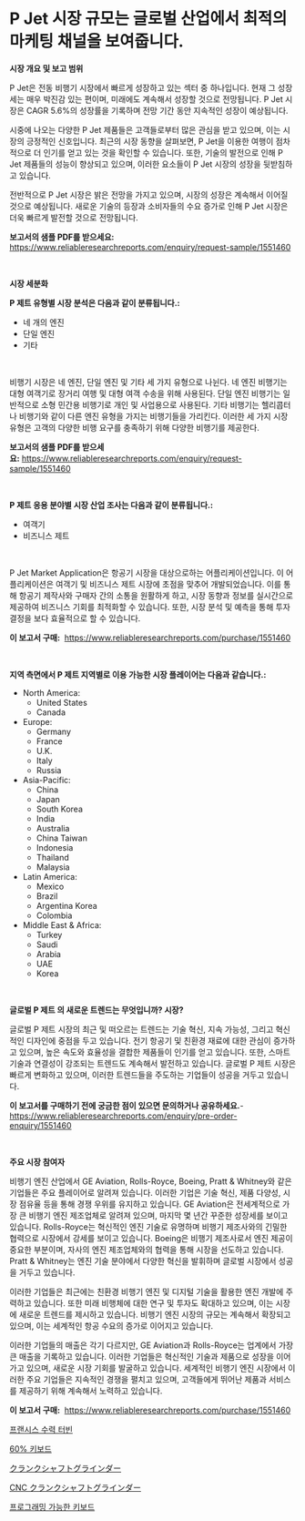 <p><h1>P Jet 시장 규모는 글로벌 산업에서 최적의 마케팅 채널을 보여줍니다.</h1></p><p><strong>시장 개요 및 보고 범위</strong></p>
<p><p>P Jet은 전동 비행기 시장에서 빠르게 성장하고 있는 섹터 중 하나입니다. 현재 그 성장세는 매우 박진감 있는 편이며, 미래에도 계속해서 성장할 것으로 전망됩니다. P Jet 시장은 CAGR 5.6%의 성장률을 기록하며 전망 기간 동안 지속적인 성장이 예상됩니다.</p><p>시중에 나오는 다양한 P Jet 제품들은 고객들로부터 많은 관심을 받고 있으며, 이는 시장의 긍정적인 신호입니다. 최근의 시장 동향을 살펴보면, P Jet을 이용한 여행이 점차적으로 더 인기를 얻고 있는 것을 확인할 수 있습니다. 또한, 기술의 발전으로 인해 P Jet 제품들의 성능이 향상되고 있으며, 이러한 요소들이 P Jet 시장의 성장을 뒷받침하고 있습니다.</p><p>전반적으로 P Jet 시장은 밝은 전망을 가지고 있으며, 시장의 성장은 계속해서 이어질 것으로 예상됩니다. 새로운 기술의 등장과 소비자들의 수요 증가로 인해 P Jet 시장은 더욱 빠르게 발전할 것으로 전망됩니다.</p></p>
<p><strong>보고서의 샘플 PDF를 받으세요:</strong> <a href="https://www.reliableresearchreports.com/enquiry/request-sample/1551460">https://www.reliableresearchreports.com/enquiry/request-sample/1551460</a></p>
<p>&nbsp;</p>
<p><strong>시장 세분화</strong></p>
<p><strong>P 제트 유형별 시장 분석은 다음과 같이 분류됩니다.:</strong></p>
<p><ul><li>네 개의 엔진</li><li>단일 엔진</li><li>기타</li></ul></p>
<p>&nbsp;</p>
<p><p>비행기 시장은 네 엔진, 단일 엔진 및 기타 세 가지 유형으로 나뉜다. 네 엔진 비행기는 대형 여객기로 장거리 여행 및 대형 여객 수송을 위해 사용된다. 단일 엔진 비행기는 일반적으로 소형 민간용 비행기로 개인 및 사업용으로 사용된다. 기타 비행기는 헬리콥터나 비행기와 같이 다른 엔진 유형을 가지는 비행기들을 가리킨다. 이러한 세 가지 시장 유형은 고객의 다양한 비행 요구를 충족하기 위해 다양한 비행기를 제공한다.</p></p>
<p><strong>보고서의 샘플 PDF를 받으세요:</strong>&nbsp;<a href="https://www.reliableresearchreports.com/enquiry/request-sample/1551460">https://www.reliableresearchreports.com/enquiry/request-sample/1551460</a></p>
<p>&nbsp;</p>
<p><strong> P 제트 응용 분야별 시장 산업 조사는 다음과 같이 분류됩니다.:</strong></p>
<p><ul><li>여객기</li><li>비즈니스 제트</li></ul></p>
<p>&nbsp;</p>
<p><p>P Jet Market Application은 항공기 시장을 대상으로하는 어플리케이션입니다. 이 어플리케이션은 여객기 및 비즈니스 제트 시장에 초점을 맞추어 개발되었습니다. 이를 통해 항공기 제작사와 구매자 간의 소통을 원활하게 하고, 시장 동향과 정보를 실시간으로 제공하여 비즈니스 기회를 최적화할 수 있습니다. 또한, 시장 분석 및 예측을 통해 투자 결정을 보다 효율적으로 할 수 있습니다.</p></p>
<p><strong>이 보고서 구매:</strong>&nbsp; <a href="https://www.reliableresearchreports.com/purchase/1551460">https://www.reliableresearchreports.com/purchase/1551460</a></p>
<p>&nbsp;</p>
<p><strong>지역 측면에서 P 제트 지역별로 이용 가능한 시장 플레이어는 다음과 같습니다.:</strong></p>
<p><ul>
    <li>
        North America:
        <ul>
            <li>United States</li>
            <li>Canada</li>
        </ul>
    </li>
    <li>
        Europe:
        <ul>
            <li>Germany</li>
            <li>France</li>
            <li>U.K.</li>
            <li>Italy</li>
            <li>Russia</li>
        </ul>
    </li>
    <li>
        Asia-Pacific:
        <ul>
            <li>China</li>
            <li>Japan</li>
            <li>South Korea</li>
            <li>India</li>
            <li>Australia</li>
            <li>China Taiwan</li>
            <li>Indonesia</li>
            <li>Thailand</li>
            <li>Malaysia</li>
        </ul>
    </li>
    <li>
        Latin America:
        <ul>
            <li>Mexico</li>
            <li>Brazil</li>
            <li>Argentina Korea</li>
            <li>Colombia</li>
        </ul>
    </li>
    <li>
        Middle East & Africa:
        <ul>
            <li>Turkey</li>
            <li>Saudi</li>
            <li>Arabia</li>
            <li>UAE</li>
            <li>Korea</li>
        </ul>
    </li>
    </ul></p>
<p>&nbsp;</p>
<p><strong>글로벌 P 제트 의 새로운 트렌드는 무엇입니까? 시장?</strong></p>
<p><p>글로벌 P 제트 시장의 최근 및 떠오르는 트렌드는 기술 혁신, 지속 가능성, 그리고 혁신적인 디자인에 중점을 두고 있습니다. 전기 항공기 및 친환경 재료에 대한 관심이 증가하고 있으며, 높은 속도와 효율성을 결합한 제품들이 인기를 얻고 있습니다. 또한, 스마트 기술과 연결성이 강조되는 트렌드도 계속해서 발전하고 있습니다. 글로벌 P 제트 시장은 빠르게 변화하고 있으며, 이러한 트렌드들을 주도하는 기업들이 성공을 거두고 있습니다.</p></p>
<p><strong>이 보고서를 구매하기 전에 궁금한 점이 있으면 문의하거나 공유하세요.</strong>- <a href="https://www.reliableresearchreports.com/enquiry/pre-order-enquiry/1551460">https://www.reliableresearchreports.com/enquiry/pre-order-enquiry/1551460</a></p>
<p>&nbsp;</p>
<p><strong>주요 시장 참여자</strong></p>
<p><p>비행기 엔진 산업에서 GE Aviation, Rolls-Royce, Boeing, Pratt & Whitney와 같은 기업들은 주요 플레이어로 알려져 있습니다. 이러한 기업은 기술 혁신, 제품 다양성, 시장 점유율 등을 통해 경쟁 우위를 유지하고 있습니다. GE Aviation은 전세계적으로 가장 큰 비행기 엔진 제조업체로 알려져 있으며, 마지막 몇 년간 꾸준한 성장세를 보이고 있습니다. Rolls-Royce는 혁신적인 엔진 기술로 유명하며 비행기 제조사와의 긴밀한 협력으로 시장에서 강세를 보이고 있습니다. Boeing은 비행기 제조사로서 엔진 제공이 중요한 부분이며, 자사의 엔진 제조업체와의 협력을 통해 시장을 선도하고 있습니다. Pratt & Whitney는 엔진 기술 분야에서 다양한 혁신을 발휘하며 글로벌 시장에서 성공을 거두고 있습니다.</p><p>이러한 기업들은 최근에는 친환경 비행기 엔진 및 디지털 기술을 활용한 엔진 개발에 주력하고 있습니다. 또한 미래 비행체에 대한 연구 및 투자도 확대하고 있으며, 이는 시장에 새로운 트렌드를 제시하고 있습니다. 비행기 엔진 시장의 규모는 계속해서 확장되고 있으며, 이는 세계적인 항공 수요의 증가로 이어지고 있습니다.</p><p>이러한 기업들의 매출은 각기 다르지만, GE Aviation과 Rolls-Royce는 업계에서 가장 큰 매출을 기록하고 있습니다. 이러한 기업들은 혁신적인 기술과 제품으로 성장을 이어가고 있으며, 새로운 시장 기회를 발굴하고 있습니다. 세계적인 비행기 엔진 시장에서 이러한 주요 기업들은 지속적인 경쟁을 펼치고 있으며, 고객들에게 뛰어난 제품과 서비스를 제공하기 위해 계속해서 노력하고 있습니다.</p></p>
<p><strong>이 보고서 구매:</strong>&nbsp;&nbsp;<a href="https://www.reliableresearchreports.com/purchase/1551460">https://www.reliableresearchreports.com/purchase/1551460</a></p>
<p><p><a href="https://medium.com/@isariontaru/%ED%94%84%EB%9E%80%EC%8B%9C%EC%8A%A4-%EC%88%98%EB%A0%A5%ED%84%B0%EB%B9%88-%EC%8B%9C%EC%9E%A5-%EC%8B%9C%EC%9E%A5-%EC%A0%90%EC%9C%A0%EC%9C%A8-%EC%8B%9C%EC%9E%A5-%EB%8F%99%ED%96%A5-%EB%B0%8F-%EB%AF%B8%EB%9E%98-%EC%84%B1%EC%9E%A5-%ED%83%90%EC%83%89-744da2367ea5">프랜시스 수력 터빈</a></p><p><a href="https://github.com/wallacBahrtyinger567686/Market-Research-Report-List-1/blob/main/73353286898.md">60% 키보드</a></p><p><a href="https://github.com/wkuactfdzwizk06/Market-Research-Report-List-1/blob/main/99934047616.md">クランクシャフトグラインダー</a></p><p><a href="https://github.com/lrlmopnhwd79300/Market-Research-Report-List-1/blob/main/41466787617.md">CNC クランクシャフトグラインダー</a></p><p><a href="https://github.com/WilburKihn5676/Market-Research-Report-List-1/blob/main/14514716897.md">프로그래밍 가능한 키보드</a></p></p>

